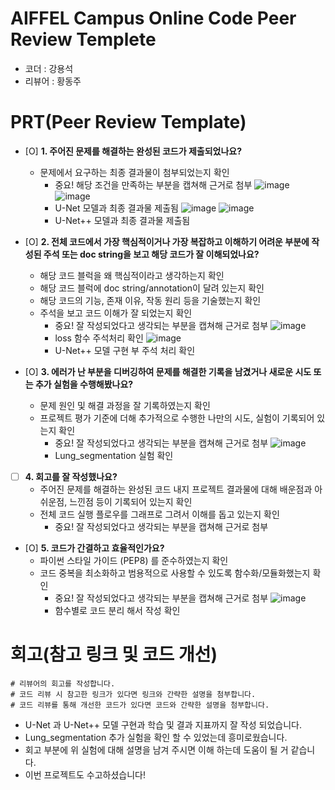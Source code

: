 # AIFFEL Campus Online Code Peer Review Templete
- 코더 : 강용석
- 리뷰어 : 황동주


# PRT(Peer Review Template)
- [O]  **1. 주어진 문제를 해결하는 완성된 코드가 제출되었나요?**
    - 문제에서 요구하는 최종 결과물이 첨부되었는지 확인
        - 중요! 해당 조건을 만족하는 부분을 캡쳐해 근거로 첨부
        ![image](https://github.com/user-attachments/assets/5f91839d-acdd-4be9-81c4-f54b60d1e4ba)
        ![image](https://github.com/user-attachments/assets/b7d22a13-8fe9-461c-8671-8154c8d0eb44)
        - U-Net 모델과 최종 결과물 제출됨
        ![image](https://github.com/user-attachments/assets/b0736d07-af6b-4736-b9e5-79df258a24fe)
        ![image](https://github.com/user-attachments/assets/c5fa7ebf-8219-49b7-8d92-4fabec936b2f)
        - U-Net++ 모델과 최종 결과물 제출됨

- [O]  **2. 전체 코드에서 가장 핵심적이거나 가장 복잡하고 이해하기 어려운 부분에 작성된 
주석 또는 doc string을 보고 해당 코드가 잘 이해되었나요?**
    - 해당 코드 블럭을 왜 핵심적이라고 생각하는지 확인
    - 해당 코드 블럭에 doc string/annotation이 달려 있는지 확인
    - 해당 코드의 기능, 존재 이유, 작동 원리 등을 기술했는지 확인
    - 주석을 보고 코드 이해가 잘 되었는지 확인
        - 중요! 잘 작성되었다고 생각되는 부분을 캡쳐해 근거로 첨부
        ![image](https://github.com/user-attachments/assets/30e6f320-2bf5-4377-a5f7-d51127476ff2)
        - loss 함수 주석처리 확인
        ![image](https://github.com/user-attachments/assets/e6aa64f6-0dc3-4837-8088-73613b488f4c)
        - U-Net++ 모델 구현 부 주석 처리 확인


- [O]  **3. 에러가 난 부분을 디버깅하여 문제를 해결한 기록을 남겼거나
새로운 시도 또는 추가 실험을 수행해봤나요?**
    - 문제 원인 및 해결 과정을 잘 기록하였는지 확인
    - 프로젝트 평가 기준에 더해 추가적으로 수행한 나만의 시도, 
    실험이 기록되어 있는지 확인
        - 중요! 잘 작성되었다고 생각되는 부분을 캡쳐해 근거로 첨부
        ![image](https://github.com/user-attachments/assets/ea2f52ee-8b2b-4341-bc67-aea1426dda2b)
        - Lung_segmentation 실험 확인

- [ ]  **4. 회고를 잘 작성했나요?**
    - 주어진 문제를 해결하는 완성된 코드 내지 프로젝트 결과물에 대해
    배운점과 아쉬운점, 느낀점 등이 기록되어 있는지 확인
    - 전체 코드 실행 플로우를 그래프로 그려서 이해를 돕고 있는지 확인
        - 중요! 잘 작성되었다고 생각되는 부분을 캡쳐해 근거로 첨부
        
- [O]  **5. 코드가 간결하고 효율적인가요?**
    - 파이썬 스타일 가이드 (PEP8) 를 준수하였는지 확인
    - 코드 중복을 최소화하고 범용적으로 사용할 수 있도록 함수화/모듈화했는지 확인
        - 중요! 잘 작성되었다고 생각되는 부분을 캡쳐해 근거로 첨부
        ![image](https://github.com/user-attachments/assets/e45820d7-41b6-42a6-ab27-893593712ece)
        - 함수별로 코드 분리 해서 작성 확인


# 회고(참고 링크 및 코드 개선)
```
# 리뷰어의 회고를 작성합니다.
# 코드 리뷰 시 참고한 링크가 있다면 링크와 간략한 설명을 첨부합니다.
# 코드 리뷰를 통해 개선한 코드가 있다면 코드와 간략한 설명을 첨부합니다.
```
- U-Net 과 U-Net++ 모델 구현과 학습 및 결과 지표까지 잘 작성 되었습니다.
- Lung_segmentation 추가 실험을 확인 할 수 있었는데 흥미로웠습니다.
- 회고 부분에 위 실험에 대해 설명을 남겨 주시면 이해 하는데 도움이 될 거 같습니다.
- 이번 프로젝트도 수고하셨습니다!
